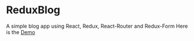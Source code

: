 # ReduxBlog
A simple blog app using React, Redux, React-Router and Redux-Form
Here is the [Demo](https://secure-fjord-77574.herokuapp.com/)